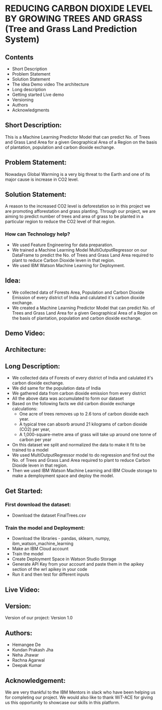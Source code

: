 # REDUCING CARBON DIOXIDE LEVEL BY GROWING TREES AND GRASS (Tree and Grass Land Prediction System)

## Contents
* Short Description
* Problem Statement
* Solution Statement
* The idea
Demo video
The architecture
* Long description
* Getting started
Live demo
* Versioning
* Authors
* Acknowledgments

## Short Description:
This is a Machine Learning Predictor Model that can predict No. of Trees and Grass Land Area for a given Geographical Area of a Region on the basis of plantation, population and carbon dioxide exchange.

## Problem Statement:
Nowadays Global Warming is a very big threat to the Earth and one of its major cause is increase in CO2 level. 

## Solution Statement:
A reason to the increased CO2 level is deforestation so in this project we are promoting afforestation and grass planting.
Through our project, we are aiming to predict number of trees and area of grass to be planted in a particular region to reduce the CO2 level of that region.

### How can Technology help?
* We used Feature Engineering for data preparation.
* We trained a Machine Learning Model MultiOutputRegressor on our DataFrame to predict the No. of Trees and Grass Land Area required to plant to reduce Carbon Dioxide leven in that region.
* We used IBM Watson Machine Learning for Deployment.

## Idea:
* We collected data of Forests Area, Population and Carbon Dioxide Emission of every district of India and calulated it's carbon dioxide exchange.
* We created a Machine Learning Predictor Model that can predict No. of Trees and Grass Land Area for a given Geographical Area of a Region on the basis of plantation, population and carbon dioxide exchange.

## Demo Video:

## Architecture:


## Long Description:
* We collected data of Forests of every district of India and calulated it's carbon dioxide exchange.
* We did same for the population data of India
* We gathered data from carbon dioxide emission from every district
* All the above data was accumulated to form our dataset
* Based on the following facts we did carbon dioxide exchange calculations:
  * One acre of trees removes up to 2.6 tons of carbon dioxide each year.
  * A typical tree can absorb around 21 kilograms of carbon dioxide (CO2) per year, 
  * A 1,000-square-metre area of grass will take up around one tonne of carbon per year
* On this dataset we split and normalized the data to make it fit to be trained to a model
* We used MultiOutputRegressor model to do regression and find out the  No. of Trees and Grass Land Area required to plant to reduce Carbon Dioxide leven in that region.
* Then we used IBM Watson Machine Learning and IBM Cloude storage to make a demployment space and deploy the model.

## Get Started:

### First download the dataset:
* Download the dataset FinalTrees.csv

### Train the model and Deployment:
* Download the libraries - pandas, sklearn, numpy, ibm_watson_machine_learning
* Make an IBM Cloud account
* Train the model
* Create Deployment Space in Watson Studio Storage
* Generate API Key from your account and paste them in the apikey section of the wrl apikey in your code
* Run it and then test for different inputs

## Live Video:


## Version:
Version of our project: Version 1.0

## Authors:
* Hemangee De
* Kundan Prakash Jha
* Neha Jhawar
* Rachna Agarwal
* Deepak Kumar


## Acknowledgement:
We are very thankful to the IBM Mentors in slack who have been helping us for completing our project. We would also like to thank WiT-ACE for giving us this opportunity to showcase our skills in this platform.

